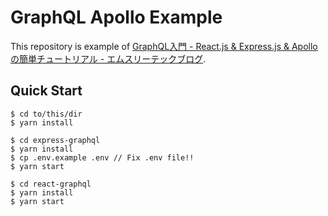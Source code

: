 # GraphQL Apollo Example

This repository is example of [GraphQL入門 - React.js & Express.js & Apollo の簡単チュートリアル - エムスリーテックブログ](http://www.m3tech.blog/entry/graphql-apollo-react-express-nodejs).

## Quick Start

```shell
$ cd to/this/dir
$ yarn install
```

```shell
$ cd express-graphql
$ yarn install
$ cp .env.example .env // Fix .env file!!
$ yarn start
```

```shell
$ cd react-graphql
$ yarn install
$ yarn start
```
